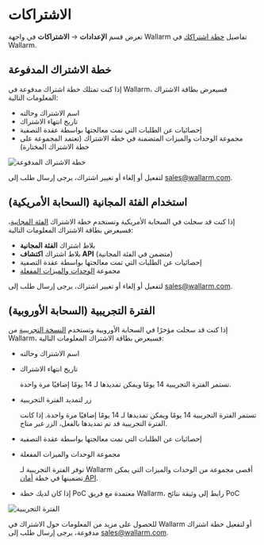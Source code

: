 # الاشتراكات

تعرض قسم **الإعدادات** → **الاشتراكات** في واجهة Wallarm تفاصيل [خطة اشتراكك](../../about-wallarm/subscription-plans.md) في Wallarm.

## خطة الاشتراك المدفوعة

إذا كنت تمتلك خطة اشتراك مدفوعة في Wallarm، فسيعرض بطاقة الاشتراك المعلومات التالية:

* اسم الاشتراك وحالته
* تاريخ انتهاء الاشتراك
* إحصائيات عن الطلبات التي تمت معالجتها بواسطة عقدة التصفية
* مجموعة الوحدات والميزات المتضمنة في خطة الاشتراك (تعتمد المجموعة على خطة الاشتراك المختارة)

![خطة الاشتراك المدفوعة](../../images/user-guides/settings/subscriptions/subscriptions.png)

لتفعيل أو إلغاء أو تغيير اشتراك، يرجى إرسال طلب إلى [sales@wallarm.com](mailto:sales@wallarm.com).

## استخدام الفئة المجانية (السحابة الأمريكية)

إذا كنت قد سجلت في السحابة الأمريكية وتستخدم خطة الاشتراك [الفئة المجانية](../../about-wallarm/subscription-plans.md#free-tier-subscription-plan-us-cloud)، فسيعرض بطاقة الاشتراك المعلومات التالية:

* بلاط اشتراك **الفئة المجانية**
* بلاط اشتراك **اكتشاف API** (متضمن في الفئة المجانية)
* إحصائيات عن الطلبات التي تمت معالجتها بواسطة عقدة التصفية
* مجموعة [الوحدات والميزات المفعلة](../../about-wallarm/subscription-plans.md#free-tier-us-cloud)

لتفعيل أو إلغاء أو تغيير اشتراك، يرجى إرسال طلب إلى [sales@wallarm.com](mailto:sales@wallarm.com).

## الفترة التجريبية (السحابة الأوروبية)

إذا كنت قد سجلت مؤخرًا في السحابة الأوروبية وتستخدم [النسخة التجريبية](../../about-wallarm/subscription-plans.md#trial-period) من Wallarm، فسيعرض بطاقة الاشتراك المعلومات التالية:

* اسم الاشتراك وحالته
* تاريخ انتهاء الاشتراك

    تستمر الفترة التجريبية 14 يومًا ويمكن تمديدها لـ 14 يومًا إضافيًا مرة واحدة.
* زر لتمديد الفترة التجريبية

    تستمر الفترة التجريبية 14 يومًا ويمكن تمديدها لـ 14 يومًا إضافيًا مرة واحدة. إذا كانت الفترة التجريبية قد تم تمديدها بالفعل، الزر غير متاح.
* إحصائيات عن الطلبات التي تمت معالجتها بواسطة عقدة التصفية
* مجموعة الوحدات والميزات المفعلة

    توفر الفترة التجريبية لـ Wallarm أقصى مجموعة من الوحدات والميزات التي يمكن تضمينها في خطة [أمان API](../../about-wallarm/subscription-plans.md#subscription-plans).
* إذا كان لديك خطة PoC معتمدة مع فريق Wallarm، رابط إلى وثيقة نتائج PoC

![الفترة التجريبية](../../images/user-guides/settings/subscriptions/subscriptions-trial-with-poc.png)

للحصول على مزيد من المعلومات حول الاشتراك في Wallarm أو لتفعيل خطة اشتراك مدفوعة، يرجى إرسال طلب إلى [sales@wallarm.com](mailto:sales@wallarm.com).